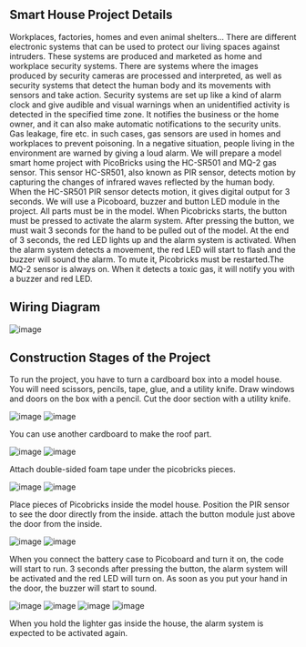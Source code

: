## Smart House Project Details
Workplaces, factories, homes and even animal shelters… There are different electronic systems that can be used to protect our living spaces against intruders. These systems are produced and marketed as home and workplace security systems. There are systems where the images produced by security cameras are processed and interpreted, as well as security systems that detect the human body and its movements with sensors and take action. Security systems are set up like a kind of alarm clock and give audible and visual warnings when an unidentified activity is detected in the specified time zone. It notifies the business or the home owner, and it can also make automatic notifications to the security units. Gas leakage, fire etc. in such cases, gas sensors are used in homes and workplaces to prevent poisoning. In a negative situation, people living in the environment are warned by giving a loud alarm. We will prepare a model smart home project with PicoBricks using the HC-SR501 and MQ-2 gas sensor. This sensor HC-SR501, also known as PIR sensor, detects motion by capturing the changes of infrared waves reflected by the human body.  
When the HC-SR501 PIR sensor detects motion, it gives digital output for 3 seconds. We will use a Picoboard, buzzer and button LED module in the project. All parts must be in the model. When Picobricks starts, the button must be pressed to activate the alarm system. After pressing the button, we must wait 3 seconds for the hand to be pulled out of the model. At the end of 3 seconds, the red LED lights up and the alarm system is activated. When the alarm system detects a movement, the red LED will start to flash and the buzzer will sound the alarm. To mute it, Picobricks must be restarted.The MQ-2 sensor is always on. When it detects a toxic gas, it will notify you with a buzzer and red LED.

## Wiring Diagram

 ![image](https://user-images.githubusercontent.com/111511331/200289472-65c480b5-f36b-4c86-9f08-b2ef29c2df1b.png)
 
## Construction Stages of the Project

To run the project, you have to turn a cardboard box into a model house. You will need scissors, pencils, tape, glue, and a utility knife. Draw windows and doors on the box with a pencil. Cut the door section with a utility knife.

![image](https://user-images.githubusercontent.com/111511331/200289709-84537cd2-67b5-47b8-a3d9-cb0a0abf06bd.png)
![image](https://user-images.githubusercontent.com/111511331/200289731-02ecf528-700d-4418-b8aa-8c9e2d759e73.png)

  

You can use another cardboard to make the roof part.

![image](https://user-images.githubusercontent.com/111511331/200289770-d5c2b7dd-7baf-4fe1-bae2-fc839aac6cfe.png)
![image](https://user-images.githubusercontent.com/111511331/200289812-1cc6b54e-a223-484b-b934-0d4dbe7dee86.png)
  

Attach double-sided foam tape under the picobricks pieces.

![image](https://user-images.githubusercontent.com/111511331/200289849-05babab5-8d57-4906-97e2-2b740eec29ee.png)
 ![image](https://user-images.githubusercontent.com/111511331/200289872-23097f47-bb16-4aa2-87e2-2ad15a70b1a1.png)
 

Place pieces of Picobricks inside the model house. Position the PIR sensor to see the door directly from the inside. attach the button module just above the door from the inside.

![image](https://user-images.githubusercontent.com/111511331/200289903-369f3f5e-83f3-40f6-beb2-f17b3783aaeb.png)
![image](https://user-images.githubusercontent.com/111511331/200289979-fa3c56f2-1a2a-4beb-9b53-af8f07a9ee8d.png)


When you connect the battery case to Picoboard and turn it on, the code will start to run. 3 seconds after pressing the button, the alarm system will be activated and the red LED will turn on. As soon as you put your hand in the door, the buzzer will start to sound.
    
![image](https://user-images.githubusercontent.com/111511331/200290119-6dbce664-8e78-4bc0-963c-ae35e27070ab.png)
![image](https://user-images.githubusercontent.com/111511331/200290145-578f4be7-400b-46b1-9596-5a05b8d825a3.png)
![image](https://user-images.githubusercontent.com/111511331/200290166-50762193-3f3a-487d-82aa-e59e4e6adf44.png)
![image](https://user-images.githubusercontent.com/111511331/200290198-e9ac1d27-f231-4e1d-8d1d-ba9b8bc29d63.png)

When you hold the lighter gas inside the house, the alarm system is expected to be activated again.
